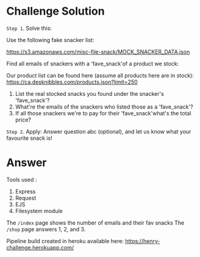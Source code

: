 
# Challenge Solution

`Step 1`. Solve this:

Use the following fake snacker list:

https://s3.amazonaws.com/misc-file-snack/MOCK_SNACKER_DATA.json

Find all emails of snackers with a 'fave_snack'of a product we stock:

Our product list can be found here (assume all products here are in stock):
https://ca.desknibbles.com/products.json?limit=250

1) List the real stocked snacks you found under the snacker's 'fave_snack'?
2) What're the emails of the snackers who listed those as a 'fave_snack'?
3) If all those snackers we're to pay for their 'fave_snack'what's the total price?

`Step 2`. Apply: 
Answer question abc (optional), and let us know what your favourite snack is!



# Answer
  Tools used :
  1. Express
  2. Request
  3. EJS
  4. Filesystem module

 The `/index` page shows the number of emails and their fav snacks 
 The `/shop` page answers 1, 2, and 3.


Pipeline build created in heroku available here: https://henry-challenge.herokuapp.com/


